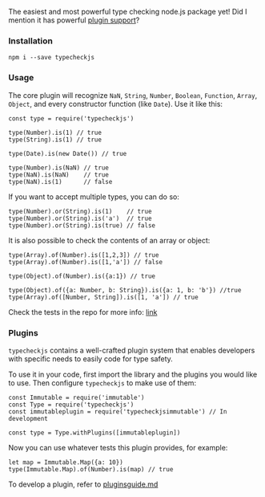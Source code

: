 The easiest and most powerful type checking node.js package yet!
Did I mention it has powerful [plugin support](#plugins)?

### Installation

    npm i --save typecheckjs

### Usage

The core plugin will recognize `NaN`, `String`, `Number`, `Boolean`, 
`Function`, `Array`, `Object`, and every constructor function (like `Date`).
Use it like this:

    const type = require('typecheckjs')
    
    type(Number).is(1) // true
    type(String).is(1) // true
    
    type(Date).is(new Date()) // true
    
    type(Number).is(NaN) // true
    type(NaN).is(NaN)    // true
    type(NaN).is(1)      // false
    
If you want to accept multiple types, you can do so:
    
    type(Number).or(String).is(1)    // true
    type(Number).or(String).is('a')  // true
    type(Number).or(String).is(true) // false
    
It is also possible to check the contents of an array or object:

    type(Array).of(Number).is([1,2,3]) // true
    type(Array).of(Number).is([1,'a']) // false
    
    type(Object).of(Number).is({a:1}) // true
    
    type(Object).of({a: Number, b: String}).is({a: 1, b: 'b'}) //true
    type(Array).of([Number, String]).is([1, 'a']) // true
    
Check the tests in the repo for more info: [link](./test/test.js)


### Plugins

`typecheckjs` contains a well-crafted plugin system 
that enables developers with specific needs to
easily code for type safety.

To use it in your code, first import the library and the plugins 
you would like to use. Then configure `typecheckjs` to make use of them:

    const Immutable = require('immutable')
    const Type = require('typecheckjs')
    const immutableplugin = require('typecheckjsimmutable') // In development
    
    const type = Type.withPlugins([immutableplugin])

Now you can use whatever tests this plugin provides, for example:

    let map = Immutable.Map({a: 10})
    type(Immutable.Map).of(Number).is(map) // true
    
To develop a plugin, refer to [pluginsguide.md](./pluginsguide.md)